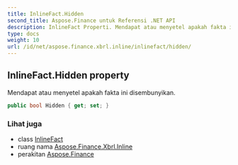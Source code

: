 ```yaml
---
title: InlineFact.Hidden
second_title: Aspose.Finance untuk Referensi .NET API
description: InlineFact Properti. Mendapat atau menyetel apakah fakta ini disembunyikan.
type: docs
weight: 10
url: /id/net/aspose.finance.xbrl.inline/inlinefact/hidden/
---
```

## InlineFact.Hidden property

Mendapat atau menyetel apakah fakta ini disembunyikan.

```csharp
public bool Hidden { get; set; }
```

### Lihat juga

* class [InlineFact](../)
* ruang nama [Aspose.Finance.Xbrl.Inline](../../inlinefact/)
* perakitan [Aspose.Finance](../../../)



